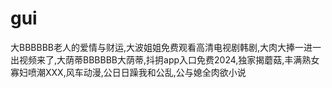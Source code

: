 # gui
大BBBBBB老人的爱情与财运,大波姐姐免费观看高清电视剧韩剧,大肉大捧一进一出视频来了,大荫蒂BBBBBB大荫蒂,抖抈app入口免费2024,独家揭蘑菇,丰满熟女寡妇喷潮XXX,风车动漫,公日日躁我和公乱,公与媳全肉欲小说
